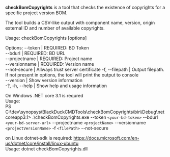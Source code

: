 **checkBomCopyrights** is a tool that checks the existence of copyrights for a specific project version BOM.  


The tool builds a CSV-like output with component name, version, origin external ID and number of available copyrights. 

Usage: checkBomCopyrights [options]

Options:
--token | REQUIRED: BD Token  
--bdurl | REQUIRED: BD URL  
--projectname | REQUIRED: Project name  
--versionname | REQUIRED: Version name  
--not-secure | Allways trust server certificate 
-f, --filepath | Output filepath. If not present in options, the tool will print the output to console  
--version | Show version information  
-?, -h, --help | Show help and usage information

On Windows .NET core 3.1 is requred  
Usage:  
PS C:\dev\synopsys\BlackDuckCMDTools\checkBomCopyrights\bin\Debug\netcoreapp3.1> .\checkBomCopyrights.exe --token `<your-bd-token>` --bdurl `<your-bd-server-url>`  --projectname `<projectName>` --versionname `<projectVersionName>` -f `<filePath>` --not-secure  

on Linux dotnet-sdk is required: https://docs.microsoft.com/en-us/dotnet/core/install/linux-ubuntu  
Usage: dotnet checkBomCopyrights.dll

